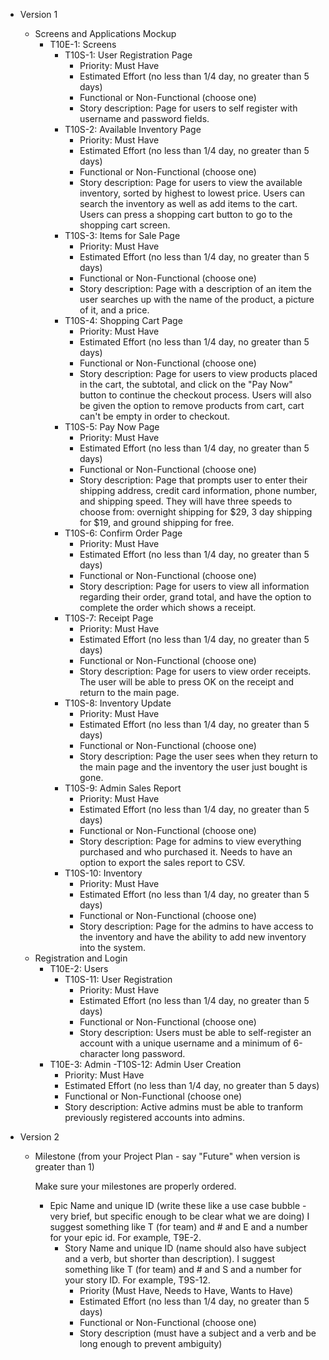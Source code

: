 - Version 1
  - Screens and Applications Mockup
    - T10E-1: Screens
      - T10S-1: User Registration Page
        - Priority: Must Have
        - Estimated Effort (no less than 1/4 day, no greater than 5 days)
        - Functional or Non-Functional (choose one)
        - Story description: Page for users to self register with username and password fields.
      - T10S-2: Available Inventory Page
        - Priority: Must Have
        - Estimated Effort (no less than 1/4 day, no greater than 5 days)
        - Functional or Non-Functional (choose one)
        - Story description: Page for users to view the available inventory, sorted by highest to lowest price. Users can search the inventory as well as add items to the cart. Users can press a shopping cart button to go to the shopping cart screen.
      - T10S-3: Items for Sale Page
        - Priority: Must Have
        - Estimated Effort (no less than 1/4 day, no greater than 5 days)
        - Functional or Non-Functional (choose one)
        - Story description: Page with a description of an item the user searches up with the name of the product, a picture of it, and a price.
      - T10S-4: Shopping Cart Page
        - Priority: Must Have
        - Estimated Effort (no less than 1/4 day, no greater than 5 days)
        - Functional or Non-Functional (choose one)
        - Story description: Page for users to view products placed in the cart, the subtotal, and click on the "Pay Now" button to continue the checkout process. Users will also be given the option to remove products from cart, cart can't be empty in order to checkout.
      - T10S-5: Pay Now Page
        - Priority: Must Have
        - Estimated Effort (no less than 1/4 day, no greater than 5 days)
        - Functional or Non-Functional (choose one)
        - Story description: Page that prompts user to enter their shipping address, credit card information, phone number, and shipping speed. They will have three speeds to choose from: overnight shipping for $29, 3 day shipping for $19, and ground shipping for free.
      - T10S-6: Confirm Order Page
        - Priority: Must Have
        - Estimated Effort (no less than 1/4 day, no greater than 5 days)
        - Functional or Non-Functional (choose one)
        - Story description: Page for users to view all information regarding their order, grand total, and have the option to complete the order which shows a receipt. 
      - T10S-7: Receipt Page
        - Priority: Must Have
        - Estimated Effort (no less than 1/4 day, no greater than 5 days)
        - Functional or Non-Functional (choose one)
        - Story description: Page for users to view order receipts. The user will be able to press OK on the receipt and return to the main page.
      - T10S-8: Inventory Update
        - Priority: Must Have
        - Estimated Effort (no less than 1/4 day, no greater than 5 days)
        - Functional or Non-Functional (choose one)
        - Story description: Page the user sees when they return to the main page and the inventory the user just bought is gone.
      - T10S-9: Admin Sales Report
        - Priority: Must Have
        - Estimated Effort (no less than 1/4 day, no greater than 5 days)
        - Functional or Non-Functional (choose one)
        - Story description: Page for admins to view everything purchased and who purchased it. Needs to have an option to export the sales report to CSV.
      - T10S-10: Inventory
        - Priority: Must Have
        - Estimated Effort (no less than 1/4 day, no greater than 5 days)
        - Functional or Non-Functional (choose one)
        - Story description: Page for the admins to have access to the inventory and have the ability to add new inventory into the system.
  - Registration and Login
    - T10E-2: Users
      - T10S-11: User Registration 
        - Priority: Must Have
        - Estimated Effort (no less than 1/4 day, no greater than 5 days)
        - Functional or Non-Functional (choose one)
        - Story description: Users must be able to self-register an account with a unique username and a minimum of 6-character long password.
    - T10E-3: Admin
      -T10S-12: Admin User Creation
        - Priority: Must Have 
        - Estimated Effort (no less than 1/4 day, no greater than 5 days)
        - Functional or Non-Functional (choose one)
        - Story description: Active admins must be able to tranform previously registered accounts into admins.

- Version 2

  - Milestone (from your Project Plan - say "Future" when version is greater than 1)

     

    Make sure your milestones are properly ordered.

    - Epic Name and unique ID (write these like a use case bubble - very brief, but specific enough to be clear what we are doing) I suggest something like T (for team) and # and E and a number for your epic id. For example, T9E-2.
      - Story Name and unique ID (name should also have subject and a verb, but shorter than description). I suggest something like T (for team) and # and S and a number for your story ID. For example, T9S-12.
        - Priority (Must Have, Needs to Have, Wants to Have)
        - Estimated Effort (no less than 1/4 day, no greater than 5 days)
        - Functional or Non-Functional (choose one)
        - Story description (must have a subject and a verb and be long enough to prevent ambiguity)
